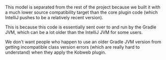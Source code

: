 This model is separated from the rest of the project because we built it with a much lower source compatibility target
than the core plugin code (which IntelliJ pushes to be a relatively recent version).

This is because this code is essentially sent over to and run by the Gradle JVM, which can be a lot older than the
IntelliJ JVM for some users.

We don't want people who happen to use an older Gradle JVM version from getting incompatible class version errors
(which are really hard to understand) when they apply the Kobweb plugin.